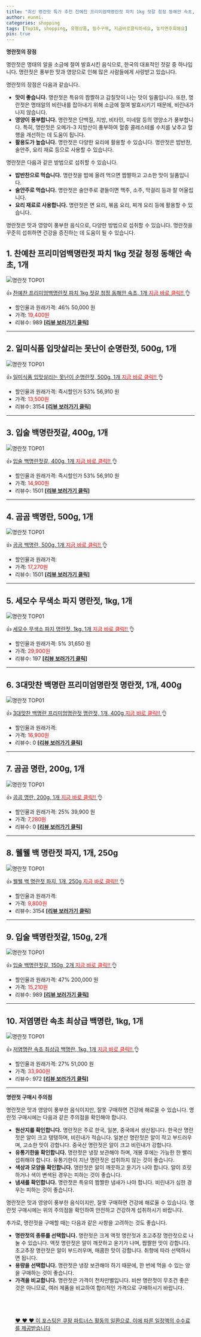 ```yaml
---
title: "최신 명란젓 특가 추천 찬예찬 프리미엄백명란젓 파치 1kg 젓갈 청정 동해안 속초, 1개 비교 장점"
author: eunmi.
categories: shopping
tags: [Top10, shopping, 유행상품, 필수구매, 지금바로클릭하세요, 놓치면후회해요]
pin: true
---
```

**명란젓의 장점**

명란젓은 명태의 알을 소금에 절여 발효시킨 음식으로, 한국의 대표적인 젓갈 중 하나입니다. 명란젓은 풍부한 맛과 영양으로 인해 많은 사람들에게 사랑받고 있습니다.

명란젓의 장점은 다음과 같습니다.

* **맛이 좋습니다.** 명란젓은 특유의 짭짤하고 감칠맛이 나는 맛이 일품입니다. 또한, 명란젓은 명태알의 비린내를 잡아내기 위해 소금에 절여 발효시키기 때문에, 비린내가 나지 않습니다.
* **영양이 풍부합니다.** 명란젓은 단백질, 지방, 비타민, 미네랄 등의 영양소가 풍부합니다. 특히, 명란젓은 오메가-3 지방산이 풍부하여 혈중 콜레스테롤 수치를 낮추고 혈행을 개선하는 데 도움이 됩니다.
* **활용도가 높습니다.** 명란젓은 다양한 요리에 활용할 수 있습니다. 명란젓은 밥반찬, 술안주, 요리 재료 등으로 사용할 수 있습니다.

명란젓은 다음과 같은 방법으로 섭취할 수 있습니다.

* **밥반찬으로 먹습니다.** 명란젓을 밥에 올려 먹으면 짭짤하고 고소한 맛이 일품입니다.
* **술안주로 먹습니다.** 명란젓은 술안주로 곁들이면 맥주, 소주, 막걸리 등과 잘 어울립니다.
* **요리 재료로 사용합니다.** 명란젓은 면 요리, 볶음 요리, 찌개 요리 등에 활용할 수 있습니다.

명란젓은 맛과 영양이 풍부한 음식으로, 다양한 방법으로 섭취할 수 있습니다. 명란젓을 꾸준히 섭취하면 건강을 증진하는 데 도움이 될 수 있습니다.

   

## 1. 찬예찬 프리미엄백명란젓 파치 1kg 젓갈 청정 동해안 속초, 1개

![명란젓 TOP01](https://thumbnail8.coupangcdn.com/thumbnails/remote/230x230ex/image/vendor_inventory/d73c/b9aa8d0b316cf198d41f9d1d63966c13856a8bd87c0567a67c587fa86fc6.jpg)


👍 [찬예찬 프리미엄백명란젓 파치 1kg 젓갈 청정 동해안 속초, 1개 <font color=red> 지금 바로 클릭!! </font> ](https://link.coupang.com/re/AFFSDP?lptag=AF3617701&subid=GithubCoopas&pageKey=6773230270&traceid=V0-153&itemId=15909150556&vendorItemId=70866325724) 👌 


- 할인율과 원래가격: 46%  50,000   원
- 가격: <span style='color:red'>19,400원</span>
- 리뷰수: 989  [**[리뷰 보러가기 클릭]**](https://link.coupang.com/re/AFFSDP?lptag=AF3617701&subid=GithubCoopas&pageKey=6773230270&traceid=V0-153&itemId=15909150556&vendorItemId=70866325724)

---


   

## 2. 일미식품 입맛살리는 못난이 순명란젓, 500g, 1개

![명란젓 TOP01](https://thumbnail6.coupangcdn.com/thumbnails/remote/230x230ex/image/retail/images/3675790381395191-0c60cb6d-02ff-47df-8d19-cfd132cf19d1.jpg)


👍 [일미식품 입맛살리는 못난이 순명란젓, 500g, 1개 <font color=red> 지금 바로 클릭!! </font> ](https://link.coupang.com/re/AFFSDP?lptag=AF3617701&subid=GithubCoopas&pageKey=7610523471&traceid=V0-153&itemId=3825076002&vendorItemId=71809940315) 👌 


- 할인율과 원래가격: 즉시할인가 53%  56,910   원
- 가격: <span style='color:red'>13,500원</span>
- 리뷰수: 3154  [**[리뷰 보러가기 클릭]**](https://link.coupang.com/re/AFFSDP?lptag=AF3617701&subid=GithubCoopas&pageKey=7610523471&traceid=V0-153&itemId=3825076002&vendorItemId=71809940315)

---


   

## 3. 입술 백명란젓갈, 400g, 1개

![명란젓 TOP01](https://thumbnail8.coupangcdn.com/thumbnails/remote/230x230ex/image/retail/images/2021/07/01/14/9/bd47cc16-0739-4b71-b787-ff409cedf8ad.jpg)


👍 [입술 백명란젓갈, 400g, 1개 <font color=red> 지금 바로 클릭!! </font> ](https://link.coupang.com/re/AFFSDP?lptag=AF3617701&subid=GithubCoopas&pageKey=6131362877&traceid=V0-153&itemId=10658339279&vendorItemId=77939175588) 👌 


- 할인율과 원래가격: 즉시할인가 53%  56,910   원
- 가격: <span style='color:red'>14,900원</span>
- 리뷰수: 1501  [**[리뷰 보러가기 클릭]**](https://link.coupang.com/re/AFFSDP?lptag=AF3617701&subid=GithubCoopas&pageKey=6131362877&traceid=V0-153&itemId=10658339279&vendorItemId=77939175588)

---


   

## 4. 곰곰 백명란, 500g, 1개

![명란젓 TOP01](https://thumbnail10.coupangcdn.com/thumbnails/remote/230x230ex/image/retail/images/4803668408651847-5b1926de-37c5-4657-9bcf-3e0224d63038.jpg)


👍 [곰곰 백명란, 500g, 1개 <font color=red> 지금 바로 클릭!! </font> ](https://link.coupang.com/re/AFFSDP?lptag=AF3617701&subid=GithubCoopas&pageKey=7297193823&traceid=V0-153&itemId=6506392990&vendorItemId=73800690048) 👌 


- 할인율과 원래가격: 
- 가격: <span style='color:red'>17,270원</span>
- 리뷰수: 1501  [**[리뷰 보러가기 클릭]**](https://link.coupang.com/re/AFFSDP?lptag=AF3617701&subid=GithubCoopas&pageKey=7297193823&traceid=V0-153&itemId=6506392990&vendorItemId=73800690048)

---


   

## 5. 세모수 무색소 파지 명란젓, 1kg, 1개

![명란젓 TOP01](https://thumbnail9.coupangcdn.com/thumbnails/remote/230x230ex/image/vendor_inventory/e3c7/fdf4ed9a1011697df38828caacf5c65cc005e0c3c09f34132f9a0ec9fc7e.jpg)


👍 [세모수 무색소 파지 명란젓, 1kg, 1개 <font color=red> 지금 바로 클릭!! </font> ](https://link.coupang.com/re/AFFSDP?lptag=AF3617701&subid=GithubCoopas&pageKey=176889323&traceid=V0-153&itemId=505733969&vendorItemId=73671831613) 👌 


- 할인율과 원래가격: 5%  31,650   원
- 가격: <span style='color:red'>29,900원</span>
- 리뷰수: 197  [**[리뷰 보러가기 클릭]**](https://link.coupang.com/re/AFFSDP?lptag=AF3617701&subid=GithubCoopas&pageKey=176889323&traceid=V0-153&itemId=505733969&vendorItemId=73671831613)

---


   

## 6. 3대맛찬 백명란 프리미엄명란젓 명란젓, 1개, 400g

![명란젓 TOP01](https://thumbnail10.coupangcdn.com/thumbnails/remote/230x230ex/image/vendor_inventory/9430/640222d13ea2e3834ea5bd20c864d4540597df2aee0f2fb83d772790c2f6.jpg)


👍 [3대맛찬 백명란 프리미엄명란젓 명란젓, 1개, 400g <font color=red> 지금 바로 클릭!! </font> ](https://link.coupang.com/re/AFFSDP?lptag=AF3617701&subid=GithubCoopas&pageKey=1798909894&traceid=V0-153&itemId=3060295929&vendorItemId=71048260265) 👌 


- 할인율과 원래가격: 
- 가격: <span style='color:red'>16,900원</span>
- 리뷰수: 0  [**[리뷰 보러가기 클릭]**](https://link.coupang.com/re/AFFSDP?lptag=AF3617701&subid=GithubCoopas&pageKey=1798909894&traceid=V0-153&itemId=3060295929&vendorItemId=71048260265)

---


   

## 7. 곰곰 명란, 200g, 1개

![명란젓 TOP01](https://thumbnail8.coupangcdn.com/thumbnails/remote/230x230ex/image/retail/images/1682654019896057-28615bcd-696b-40fc-8ca5-1f26da845008.jpg)


👍 [곰곰 명란, 200g, 1개 <font color=red> 지금 바로 클릭!! </font> ](https://link.coupang.com/re/AFFSDP?lptag=AF3617701&subid=GithubCoopas&pageKey=1342956976&traceid=V0-153&itemId=2370285718&vendorItemId=70366368606) 👌 


- 할인율과 원래가격: 25%  39,900   원
- 가격: <span style='color:red'>7,280원</span>
- 리뷰수: 0  [**[리뷰 보러가기 클릭]**](https://link.coupang.com/re/AFFSDP?lptag=AF3617701&subid=GithubCoopas&pageKey=1342956976&traceid=V0-153&itemId=2370285718&vendorItemId=70366368606)

---


   

## 8. 웰웰 백 명란젓 파지, 1개, 250g

![명란젓 TOP01](https://thumbnail9.coupangcdn.com/thumbnails/remote/230x230ex/image/retail/images/2023/01/13/12/5/7a2ba514-bdc2-4297-9cac-fd3b24139174.jpg)


👍 [웰웰 백 명란젓 파지, 1개, 250g <font color=red> 지금 바로 클릭!! </font> ](https://link.coupang.com/re/AFFSDP?lptag=AF3617701&subid=GithubCoopas&pageKey=7087866183&traceid=V0-153&itemId=17653995289&vendorItemId=84819551036) 👌 


- 할인율과 원래가격: 
- 가격: <span style='color:red'>9,800원</span>
- 리뷰수: 3154  [**[리뷰 보러가기 클릭]**](https://link.coupang.com/re/AFFSDP?lptag=AF3617701&subid=GithubCoopas&pageKey=7087866183&traceid=V0-153&itemId=17653995289&vendorItemId=84819551036)

---


   

## 9. 입술 백명란젓갈, 150g, 2개

![명란젓 TOP01](https://thumbnail6.coupangcdn.com/thumbnails/remote/230x230ex/image/retail/images/2021/07/01/14/9/684578b0-7fdc-4387-976a-2e563be7b725.jpg)


👍 [입술 백명란젓갈, 150g, 2개 <font color=red> 지금 바로 클릭!! </font> ](https://link.coupang.com/re/AFFSDP?lptag=AF3617701&subid=GithubCoopas&pageKey=6131362877&traceid=V0-153&itemId=10658339277&vendorItemId=77939175573) 👌 


- 할인율과 원래가격: 47%  200,000   원
- 가격: <span style='color:red'>15,210원</span>
- 리뷰수: 989  [**[리뷰 보러가기 클릭]**](https://link.coupang.com/re/AFFSDP?lptag=AF3617701&subid=GithubCoopas&pageKey=6131362877&traceid=V0-153&itemId=10658339277&vendorItemId=77939175573)

---


   

## 10. 저염명란 속초 최상급 백명란, 1kg, 1개

![명란젓 TOP01](https://thumbnail10.coupangcdn.com/thumbnails/remote/230x230ex/image/vendor_inventory/6a32/f1610a49164cdfc50265ef5480ead2f30c2f8cf3022ac2a793f2d2b83c8d.jpg)


👍 [저염명란 속초 최상급 백명란, 1kg, 1개 <font color=red> 지금 바로 클릭!! </font> ](https://link.coupang.com/re/AFFSDP?lptag=AF3617701&subid=GithubCoopas&pageKey=7412071656&traceid=V0-153&itemId=19207708320&vendorItemId=80583630918) 👌 


- 할인율과 원래가격: 27%  51,000   원
- 가격: <span style='color:red'>33,900원</span>
- 리뷰수: 972  [**[리뷰 보러가기 클릭]**](https://link.coupang.com/re/AFFSDP?lptag=AF3617701&subid=GithubCoopas&pageKey=7412071656&traceid=V0-153&itemId=19207708320&vendorItemId=80583630918)

---
**명란젓 구매시 주의점**

명란젓은 맛과 영양이 풍부한 음식이지만, 잘못 구매하면 건강에 해로울 수 있습니다. 명란젓 구매시에는 다음과 같은 주의점을 확인해야 합니다.

* **원산지를 확인합니다.** 명란젓은 주로 한국, 일본, 중국에서 생산됩니다. 한국산 명란젓은 알이 크고 탱탱하며, 비린내가 적습니다. 일본산 명란젓은 알이 작고 부드러우며, 고소한 맛이 강합니다. 중국산 명란젓은 알이 크고 비린내가 강합니다.
* **유통기한을 확인합니다.** 명란젓은 냉장 보관해야 하며, 개봉 후에는 가능한 한 빨리 섭취해야 합니다. 유통기한이 지난 명란젓은 섭취하지 않는 것이 좋습니다.
* **색상과 모양을 확인합니다.** 명란젓은 알이 깨끗하고 윤기가 나야 합니다. 알이 흐릿하거나 색이 변색된 경우는 피하는 것이 좋습니다.
* **냄새를 확인합니다.** 명란젓은 특유의 짭짤한 냄새가 나야 합니다. 비린내가 심한 경우는 피하는 것이 좋습니다.

명란젓은 맛과 영양이 풍부한 음식이지만, 잘못 구매하면 건강에 해로울 수 있습니다. 명란젓 구매시에는 위의 주의점을 확인하여 안전하고 건강하게 섭취하시기 바랍니다.

추가로, 명란젓을 구매할 때는 다음과 같은 사항을 고려하는 것도 좋습니다.

* **명란젓의 종류를 선택합니다.** 명란젓은 크게 액젓 명란젓과 초고추장 명란젓으로 나눌 수 있습니다. 액젓 명란젓은 알이 깨끗하고 윤기가 나며, 짭짤한 맛이 강합니다. 초고추장 명란젓은 알이 부드러우며, 매콤한 맛이 강합니다. 취향에 따라 선택하시면 됩니다.
* **용량을 선택합니다.** 명란젓은 냉장 보관해야 하기 때문에, 한 번에 먹을 수 있는 양을 구매하는 것이 좋습니다.
* **가격을 비교합니다.** 명란젓은 가격이 천차만별입니다. 비싼 명란젓이 무조건 좋은 것은 아니므로, 여러 제품을 비교하여 합리적인 가격으로 구매하시기 바랍니다.<br><br><br><br><br> [ ❤ ❤ ❤ 이 포스팅은 쿠팡 파트너스 활동의 일환으로, 이에 따른 일정액의 수수료를 제공받습니다](https://link.coupang.com/a/bcEFyh)